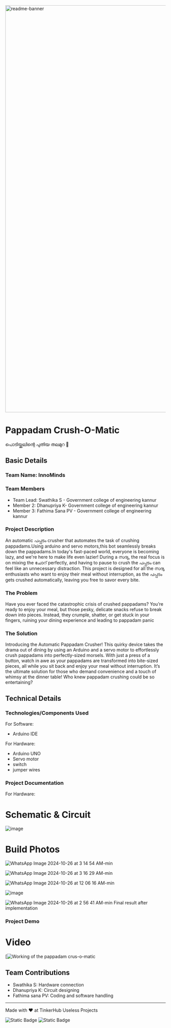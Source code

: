 <img width="1280" alt="readme-banner" src="https://github.com/user-attachments/assets/1f9f9afa-550c-462d-980d-5c2180afff78">

# Pappadam Crush-O-Matic
പൊടിയ്ക്കലിന്റെ പുതിയ തലമുറ 🎯


## Basic Details
### Team Name: InnoMinds


### Team Members
- Team Lead: Swathika S - Government college of engineering kannur
- Member 2: Dhanupriya K- Government college of engineering kannur
- Member 3: Fathima Sana PV - Government college of engineering kannur

### Project Description
An automatic പപ്പടം crusher that automates the task of crushing pappadams.Using arduino and servo motors,this bot seamlessly breaks down the pappadams.In today's fast-paced world, everyone is becoming lazy, and we're here to make life even lazier! During a സദ്യ, the real focus is on mixing the ചോറ് perfectly, and having to pause to crush the  പപ്പടം can feel like an unnecessary distraction. This project is designed for all the  സദ്യ enthusiasts who want to enjoy their meal without interruption, as the  പപ്പടം gets crushed automatically, leaving you free to savor every bite.

### The Problem 
Have you ever faced the catastrophic crisis of crushed pappadams? You’re ready to enjoy your meal, but those pesky, delicate snacks refuse to break down into pieces. Instead, they crumple, shatter, or get stuck in your fingers, ruining your dining experience and leading to pappadam panic

### The Solution 
Introducing the Automatic Pappadam Crusher! This quirky device takes the drama out of dining by using an Arduino and a servo motor to effortlessly crush pappadams into perfectly-sized morsels. With just a press of a button, watch in awe as your pappadams are transformed into bite-sized pieces, all while you sit back and enjoy your meal without interruption. It’s the ultimate solution for those who demand convenience and a touch of whimsy at the dinner table! Who knew pappadam crushing could be so entertaining?

## Technical Details
### Technologies/Components Used
For Software:
- Arduino IDE

For Hardware:
- Arduino UNO
- Servo motor
- switch
- jumper wires

### Project Documentation

For Hardware:

# Schematic & Circuit

![image](https://github.com/user-attachments/assets/b501113a-feb9-4fc4-b2a5-f94cfe2a30c7)



# Build Photos
![WhatsApp Image 2024-10-26 at 3 14 54 AM-min](https://github.com/user-attachments/assets/70e5aaa3-4027-4396-b1cb-261f8147f45d)

![WhatsApp Image 2024-10-26 at 3 16 29 AM-min](https://github.com/user-attachments/assets/35b69439-545c-407c-b6fd-173cf1ac5d2e)

![WhatsApp Image 2024-10-26 at 12 06 16 AM-min](https://github.com/user-attachments/assets/9b59b455-7cde-4933-a901-68281e3f45cd)

![image](https://github.com/user-attachments/assets/566c131e-f88f-4862-b326-386f6f641873)



![WhatsApp Image 2024-10-26 at 2 56 41 AM-min](https://github.com/user-attachments/assets/a82761f9-a8d2-45d7-a35b-9ac23adb2ffe)
Final result after implementation


### Project Demo
# Video
[![Working of the pappadam crus-o-matic](https://github.com/user-attachments/assets/7a499aa7-feac-4d3f-bf30-24d265c520d8)



## Team Contributions
- Swathika S: Hardware connection
- Dhanupriya K: Circuit designing
- Fathima sana PV: Coding and software handling 

---
Made with ❤️ at TinkerHub Useless Projects 

![Static Badge](https://img.shields.io/badge/TinkerHub-24?color=%23000000&link=https%3A%2F%2Fwww.tinkerhub.org%2F)
![Static Badge](https://img.shields.io/badge/UselessProject--24-24?link=https%3A%2F%2Fwww.tinkerhub.org%2Fevents%2FQ2Q1TQKX6Q%2FUseless%2520Projects)



